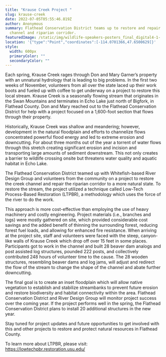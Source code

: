 ```yaml
---
title: "Krause Creek Project "
slug: krause-creek
date: 2022-07-05T05:55:46.819Z
author: Anonymous
summary: Flathead Conservation District teams up to restore and repair a creek
  channel and riparian corridor.
featuredImage: /static/img/wildlife-speakers-posters_final_digital4-1-.jpg
location: '{"type":"Point","coordinates":[-114.0701366,47.6500629]}'
style:
  width: 600px
  primaryColor: ""
  secondaryColor: ""
---
```

Each spring, Krause Creek rages through Don and Mary Garner’s property with an unnatural hydrology that is leading to big problems. In the first two weeks of November, volunteers from all over the state laced up their work boots and fueled up with coffee to get underway on a project to restore this local stream. Krause Creek is a seasonally flowing stream that originates in the Swan Mountains and terminates in Echo Lake just north of Bigfork, in Flathead County. Don and Mary reached out to the Flathead Conservation District for help with a project focused on a 1,600-foot section that flows through their property. 

Historically, Krause Creek was shallow and meandering; however, development in the natural floodplain and efforts to channelize flows concentrated powerful flood energy and led to extreme erosion and downcutting. For about three months out of the year a torrent of water flows through this stretch creating significant erosion and incision and transporting large amounts of sediment downstream. This not only creates a barrier to wildlife crossing onsite but threatens water quality and aquatic habitat in Echo Lake.

The Flathead Conservation District teamed up with Whitefish-based River Design Group and volunteers from the community on a project to restore the creek channel and repair the riparian corridor to a more natural state. To restore the stream, the project utilized a technique called Low-Tech Process-Based Restoration (LTPBR), a methodology which uses the force of the river to do the work. 

This approach is more cost-effective than employing the use of heavy machinery and costly engineering. Project materials (i.e., branches and logs) were mostly gathered on site, which provided considerable cost savings and the added benefit of thinning the surrounding forest, reducing forest fuel loads, and allowing for enhanced fire resistance. When arriving at the project site, staff and volunteers were faced with the steep, canyon-like walls of Krause Creek which drop off over 15 feet in some places. Participants got to work in the channel and built 28 beaver dam analogs and post assisted log structures, pounded 222 posts, and collectively contributed 248 hours of volunteer time to the cause. The 28 wooden structures, resembling beaver dams and log jams, will adjust and redirect the flow of the stream to change the shape of the channel and abate further downcutting. 

The final goal is to create an inset floodplain which will allow native vegetation to establish and stabilize streambanks to prevent future erosion and restore biodiversity and habitat connectivity within the area. Flathead Conservation District and River Design Group will monitor project success over the coming year. If the project performs well in the spring, the Flathead Conservation District plans to install 20 additional structures in the new year.

Stay tuned for project updates and future opportunities to get involved with this and other projects to restore and protect natural resources in Flathead County.

To learn more about LTPBR, please visit: https://lowtechpbr.restoration.usu.edu/